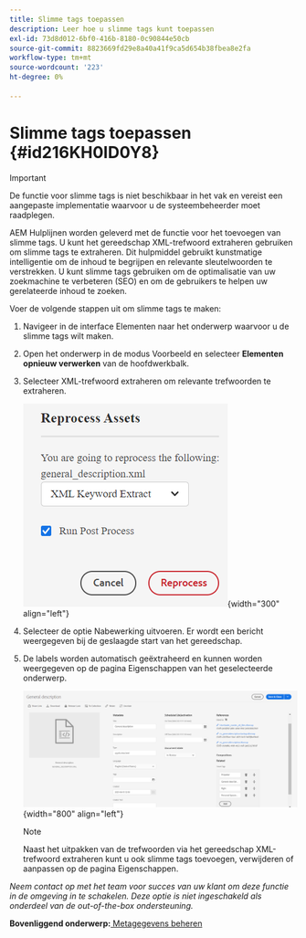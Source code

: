 ```yaml
---
title: Slimme tags toepassen
description: Leer hoe u slimme tags kunt toepassen
exl-id: 73d8d012-6bf0-416b-8180-0c90844e50cb
source-git-commit: 8823669fd29e8a40a41f9ca5d654b38fbea8e2fa
workflow-type: tm+mt
source-wordcount: '223'
ht-degree: 0%

---
```


# Slimme tags toepassen {#id216KH0ID0Y8}

>[!IMPORTANT]
>
> De functie voor slimme tags is niet beschikbaar in het vak en vereist een aangepaste implementatie waarvoor u de systeembeheerder moet raadplegen.

AEM Hulplijnen worden geleverd met de functie voor het toevoegen van slimme tags. U kunt het gereedschap XML-trefwoord extraheren gebruiken om slimme tags te extraheren. Dit hulpmiddel gebruikt kunstmatige intelligentie om de inhoud te begrijpen en relevante sleutelwoorden te verstrekken. U kunt slimme tags gebruiken om de optimalisatie van uw zoekmachine te verbeteren \(SEO\) en om de gebruikers te helpen uw gerelateerde inhoud te zoeken.

Voer de volgende stappen uit om slimme tags te maken:

1. Navigeer in de interface Elementen naar het onderwerp waarvoor u de slimme tags wilt maken.
1. Open het onderwerp in de modus Voorbeeld en selecteer **Elementen opnieuw verwerken** van de hoofdwerkbalk.
1. Selecteer XML-trefwoord extraheren om relevante trefwoorden te extraheren.

   ![](images/smart-tag-reprocess-asset.png){width="300" align="left"}

1. Selecteer de optie Nabewerking uitvoeren. Er wordt een bericht weergegeven bij de geslaagde start van het gereedschap.
1. De labels worden automatisch geëxtraheerd en kunnen worden weergegeven op de pagina Eigenschappen van het geselecteerde onderwerp.

   ![](images/properties-smart-tags.png){width="800" align="left"}

   >[!NOTE]
   >
   > Naast het uitpakken van de trefwoorden via het gereedschap XML-trefwoord extraheren kunt u ook slimme tags toevoegen, verwijderen of aanpassen op de pagina Eigenschappen.


*Neem contact op met het team voor succes van uw klant om deze functie in de omgeving in te schakelen. Deze optie is niet ingeschakeld als onderdeel van de out-of-the-box ondersteuning.*

**Bovenliggend onderwerp:**[ Metagegevens beheren](manage-metadata.md)
